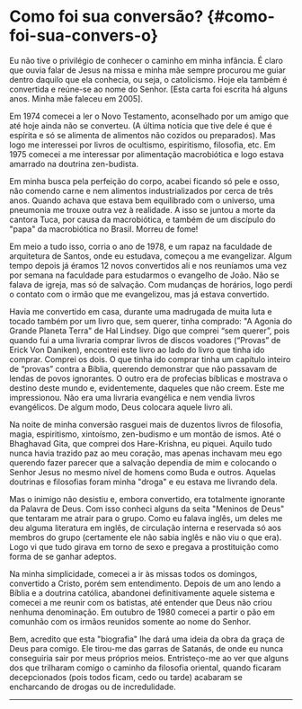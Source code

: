 # Como foi sua conversão? {#como-foi-sua-convers-o}

Eu não tive o privilégio de conhecer o caminho em minha infância. É claro que ouvia falar de Jesus na missa e minha mãe sempre procurou me guiar dentro daquilo que ela conhecia, ou seja, o catolicismo. Hoje ela também é convertida e reúne-se ao nome do Senhor. [Esta carta foi escrita há alguns anos. Minha mãe faleceu em 2005].

Em 1974 comecei a ler o Novo Testamento, aconselhado por um amigo que até hoje ainda não se converteu. (A última notícia que tive dele é que é espírita e só se alimenta de alimentos não cozidos ou preparados). Mas logo me interessei por livros de ocultismo, espiritismo, filosofia, etc. Em 1975 comecei a me interessar por alimentação macrobiótica e logo estava amarrado na doutrina zen-budista.

Em minha busca pela perfeição do corpo, acabei ficando só pele e osso, não comendo carne e nem alimentos industrializados por cerca de três anos. Quando achava que estava bem equilibrado com o universo, uma pneumonia me trouxe outra vez à realidade. A isso se juntou a morte da cantora Tuca, por causa da macrobiótica, e também de um discípulo do &quot;papa&quot; da macrobiótica no Brasil. Morreu de fome!

Em meio a tudo isso, corria o ano de 1978, e um rapaz na faculdade de arquitetura de Santos, onde eu estudava, começou a me evangelizar. Algum tempo depois já éramos 12 novos convertidos ali e nos reuníamos uma vez por semana na faculdade para estudarmos o evangelho de João. Não se falava de igreja, mas só de salvação. Com mudanças de horários, logo perdi o contato com o irmão que me evangelizou, mas já estava convertido.

Havia me convertido em casa, durante uma madrugada de muita luta e tocado também por um livro que, sem querer, tinha comprado: &quot;A Agonia do Grande Planeta Terra&quot; de Hal Lindsey. Digo que comprei “sem querer”, pois quando fui a uma livraria comprar livros de discos voadores (“Provas” de Erick Von Daniken), encontrei este livro ao lado do livro que tinha ido comprar. Comprei os dois. O que tinha ido comprar tinha um capítulo inteiro de “provas” contra a Bíblia, querendo demonstrar que não passavam de lendas de povos ignorantes. O outro era de profecias bíblicas e mostrava o destino deste mundo e, evidentemente, daqueles que não creem. Este me impressionou. Não era uma livraria evangélica e nem vendia livros evangélicos. De algum modo, Deus colocara aquele livro ali.

Na noite de minha conversão rasguei mais de duzentos livros de filosofia, magia, espiritismo, xintoísmo, zen-budismo e um montão de ismos. Até o Bhaghavad Gita, que comprei dos Hare-Krishna, eu piquei. Aquilo tudo nunca havia trazido paz ao meu coração, mas apenas inchavam meu ego querendo fazer parecer que a salvação dependia de mim e colocando o Senhor Jesus no mesmo nível de homens como Buda e outros. Aquelas doutrinas e filosofias foram minha &quot;droga&quot; e eu estava me livrando dela.

Mas o inimigo não desistiu e, embora convertido, era totalmente ignorante da Palavra de Deus. Com isso conheci alguns da seita &quot;Meninos de Deus&quot; que tentaram me atrair para o grupo. Como eu falava inglês, um deles me deu alguma literatura em inglês, de circulação interna e reservada só aos membros do grupo (certamente ele não sabia inglês e não viu o que era). Logo vi que tudo girava em torno de sexo e pregava a prostituição como forma de se ganhar adeptos.

Na minha simplicidade, comecei a ir às missas todos os domingos, convertido a Cristo, porém sem entendimento. Depois de um ano lendo a Bíblia e a doutrina católica, abandonei definitivamente aquele sistema e comecei a me reunir com os batistas, até entender que Deus não criou nenhuma denominação. Em outubro de 1980 comecei a partir o pão em comunhão com os irmãos reunidos somente ao nome do Senhor.

Bem, acredito que esta &quot;biografia&quot; lhe dará uma ideia da obra da graça de Deus para comigo. Ele tirou-me das garras de Satanás, de onde eu nunca conseguiria sair por meus próprios meios. Entristeço-me ao ver que alguns dos que trilharam comigo o caminho da filosofia oriental, quando ficaram decepcionados (pois todos ficam, cedo ou tarde) acabaram se encharcando de drogas ou de incredulidade.

*****